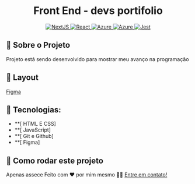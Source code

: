 <h1 align="center">
 Front End - devs portifolio
</h1>

<p align="center">

  <a target="_blank" href="https://nextjs.org/">
    <img alt="NextJS" src="https://img.shields.io/badge/Next-black?style=for-the-badge&logo=next.js&logoColor=white">
  </a>
   <a target="_blank" href="https://pt-br.reactjs.org/">
    <img alt="React" src="https://img.shields.io/badge/react-%2320232a.svg?style=for-the-badge&logo=react&logoColor=%2361DAFB">
  </a>

  <a target="_blank" href="https://azure.microsoft.com/">
    <img alt="Azure" src="https://img.shields.io/badge/storybook-FF4785.svg?style=for-the-badge&logo=storybook&logoColor=white">
  </a>
  <a target="_blank" href="https://styled-components.com/">
    <img alt="Azure" src="https://img.shields.io/badge/styled--components-DB7093?style=for-the-badge&logo=styled-components&logoColor=white">
  </a>

  <a target="_blank" href="https://jestjs.io/pt-BR/">
    <img alt="Jest" src="https://img.shields.io/badge/-jest-%23C21325?style=for-the-badge&logo=jest&logoColor=white">
  </a>

</p>

## 🚀 Sobre o Projeto

Projeto está sendo desenvolvido para mostrar meu avanço na programação
## 🎨 Layout
[Figma](https://www.figma.com/file/MSjPJuqwSXJ4N22T0wcR85/CTN-Global?type=design&node-id=42-252&t=Zy8zgNgHlKMo6LbP-0)

## 🔨 Tecnologias:

- **[ HTML E CSS]
- **[ JavaScript]
- **[ Git e Github]
- **[ Figma]

## 🚀 Como rodar este projeto
 Apenas assece 
Feito com ❤️ por mim mesmo 👋🏽 [Entre em contato!](https://www.linkedin.com/in/higor-eberhardt-35b484279/)

